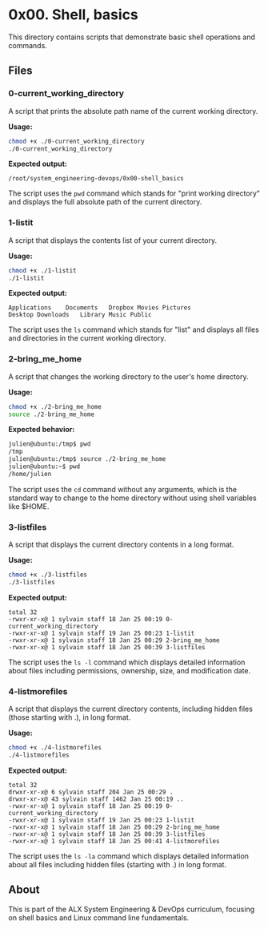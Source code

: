 # 0x00. Shell, basics

This directory contains scripts that demonstrate basic shell operations and commands.

## Files

### 0-current_working_directory
A script that prints the absolute path name of the current working directory.

**Usage:**
```bash
chmod +x ./0-current_working_directory
./0-current_working_directory
```

**Expected output:**
```
/root/system_engineering-devops/0x00-shell_basics
```

The script uses the `pwd` command which stands for "print working directory" and displays the full absolute path of the current directory.

### 1-listit
A script that displays the contents list of your current directory.

**Usage:**
```bash
chmod +x ./1-listit
./1-listit
```

**Expected output:**
```
Applications    Documents   Dropbox Movies Pictures
Desktop Downloads   Library Music Public
```

The script uses the `ls` command which stands for "list" and displays all files and directories in the current working directory.

### 2-bring_me_home
A script that changes the working directory to the user's home directory.

**Usage:**
```bash
chmod +x ./2-bring_me_home
source ./2-bring_me_home
```

**Expected behavior:**
```bash
julien@ubuntu:/tmp$ pwd
/tmp
julien@ubuntu:/tmp$ source ./2-bring_me_home
julien@ubuntu:~$ pwd
/home/julien
```

The script uses the `cd` command without any arguments, which is the standard way to change to the home directory without using shell variables like $HOME.

### 3-listfiles
A script that displays the current directory contents in a long format.

**Usage:**
```bash
chmod +x ./3-listfiles
./3-listfiles
```

**Expected output:**
```
total 32
-rwxr-xr-x@ 1 sylvain staff 18 Jan 25 00:19 0-current_working_directory
-rwxr-xr-x@ 1 sylvain staff 19 Jan 25 00:23 1-listit
-rwxr-xr-x@ 1 sylvain staff 18 Jan 25 00:29 2-bring_me_home
-rwxr-xr-x@ 1 sylvain staff 18 Jan 25 00:39 3-listfiles
```

The script uses the `ls -l` command which displays detailed information about files including permissions, ownership, size, and modification date.

### 4-listmorefiles
A script that displays the current directory contents, including hidden files (those starting with .), in long format.

**Usage:**
```bash
chmod +x ./4-listmorefiles
./4-listmorefiles
```

**Expected output:**
```
total 32
drwxr-xr-x@ 6 sylvain staff 204 Jan 25 00:29 .
drwxr-xr-x@ 43 sylvain staff 1462 Jan 25 00:19 ..
-rwxr-xr-x@ 1 sylvain staff 18 Jan 25 00:19 0-current_working_directory
-rwxr-xr-x@ 1 sylvain staff 19 Jan 25 00:23 1-listit
-rwxr-xr-x@ 1 sylvain staff 18 Jan 25 00:29 2-bring_me_home
-rwxr-xr-x@ 1 sylvain staff 18 Jan 25 00:39 3-listfiles
-rwxr-xr-x@ 1 sylvain staff 18 Jan 25 00:41 4-listmorefiles
```

The script uses the `ls -la` command which displays detailed information about all files including hidden files (starting with .) in long format.

## About

This is part of the ALX System Engineering & DevOps curriculum, focusing on shell basics and Linux command line fundamentals.
